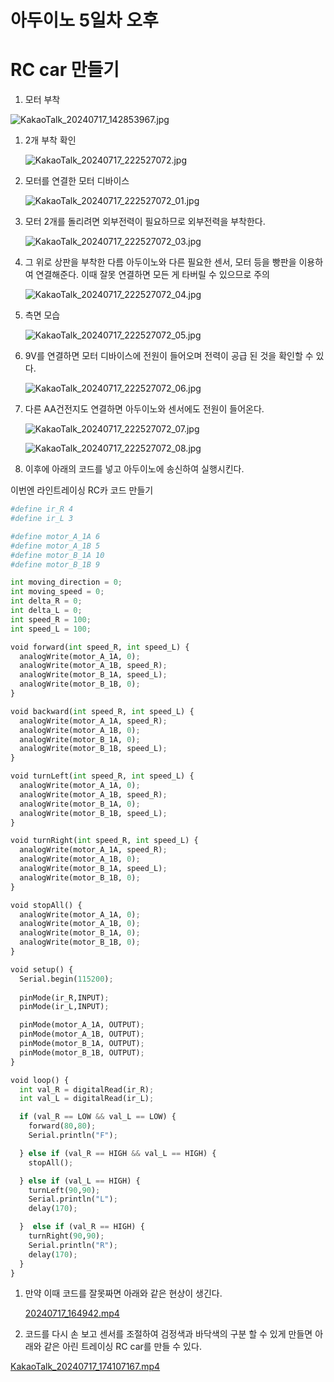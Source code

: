 # 아두이노 5일차 오후

# RC car 만들기

1. 모터  부착

![KakaoTalk_20240717_142853967.jpg](KakaoTalk_20240717_142853967.jpg)

1. 2개 부착 확인
    
    ![KakaoTalk_20240717_222527072.jpg](KakaoTalk_20240717_222527072.jpg)
    

1. 모터를 연결한 모터 디바이스
    
    ![KakaoTalk_20240717_222527072_01.jpg](KakaoTalk_20240717_222527072_01.jpg)
    

1. 모터 2개를 돌리려면 외부전력이 필요하므로 외부전력을 부착한다.
    
    ![KakaoTalk_20240717_222527072_03.jpg](KakaoTalk_20240717_222527072_03.jpg)
    

1. 그 위로 상판을 부착한 다름 아두이노와 다른 필요한 센서, 모터 등을 빵판을 이용하여 연결해준다. 이때 잘못 연결하면 모든 게 타버릴 수 있으므로 주의
    
    ![KakaoTalk_20240717_222527072_04.jpg](KakaoTalk_20240717_222527072_04.jpg)
    

1. 측면 모습
    
    ![KakaoTalk_20240717_222527072_05.jpg](KakaoTalk_20240717_222527072_05.jpg)
    

1. 9V를 연결하면 모터 디바이스에 전원이 들어오며 전력이 공급 된 것을 확인할 수 있다.
    
    ![KakaoTalk_20240717_222527072_06.jpg](KakaoTalk_20240717_222527072_06.jpg)
    

1. 다른 AA건전지도 연결하면 아두이노와 센서에도 전원이 들어온다.
    
    ![KakaoTalk_20240717_222527072_07.jpg](KakaoTalk_20240717_222527072_07.jpg)
    
    ![KakaoTalk_20240717_222527072_08.jpg](KakaoTalk_20240717_222527072_08.jpg)
    

1. 이후에 아래의 코드를 넣고 아두이노에 송신하여 실행시킨다.

이번엔 라인트레이싱 RC카 코드 만들기

```python
#define ir_R 4
#define ir_L 3

#define motor_A_1A 6
#define motor_A_1B 5
#define motor_B_1A 10
#define motor_B_1B 9

int moving_direction = 0;
int moving_speed = 0;
int delta_R = 0;
int delta_L = 0;
int speed_R = 100;
int speed_L = 100;

void forward(int speed_R, int speed_L) {
  analogWrite(motor_A_1A, 0);
  analogWrite(motor_A_1B, speed_R);
  analogWrite(motor_B_1A, speed_L);
  analogWrite(motor_B_1B, 0);
}

void backward(int speed_R, int speed_L) {
  analogWrite(motor_A_1A, speed_R);
  analogWrite(motor_A_1B, 0);
  analogWrite(motor_B_1A, 0);
  analogWrite(motor_B_1B, speed_L);
}

void turnLeft(int speed_R, int speed_L) {
  analogWrite(motor_A_1A, 0);
  analogWrite(motor_A_1B, speed_R);
  analogWrite(motor_B_1A, 0);
  analogWrite(motor_B_1B, speed_L);
}

void turnRight(int speed_R, int speed_L) {
  analogWrite(motor_A_1A, speed_R);
  analogWrite(motor_A_1B, 0);
  analogWrite(motor_B_1A, speed_L);
  analogWrite(motor_B_1B, 0);
}

void stopAll() {
  analogWrite(motor_A_1A, 0);
  analogWrite(motor_A_1B, 0);
  analogWrite(motor_B_1A, 0);
  analogWrite(motor_B_1B, 0);
}

void setup() {
  Serial.begin(115200);
  
  pinMode(ir_R,INPUT);
  pinMode(ir_L,INPUT);

  pinMode(motor_A_1A, OUTPUT);
  pinMode(motor_A_1B, OUTPUT);
  pinMode(motor_B_1A, OUTPUT);
  pinMode(motor_B_1B, OUTPUT);
}

void loop() {
  int val_R = digitalRead(ir_R);
  int val_L = digitalRead(ir_L);

  if (val_R == LOW && val_L == LOW) {
    forward(80,80);
    Serial.println("F");

  } else if (val_R == HIGH && val_L == HIGH) {
    stopAll();

  } else if (val_L == HIGH) {
    turnLeft(90,90);
    Serial.println("L");
    delay(170);

  }  else if (val_R == HIGH) {
    turnRight(90,90);
    Serial.println("R");
    delay(170);
  }
}

```

1. 만약 이때 코드를 잘못짜면 아래와 같은 현상이 생긴다.
    
    [20240717_164942.mp4](20240717_164942.mp4)
    

1. 코드를 다시 손 보고 센서를 조절하여 검정색과 바닥색의 구분 할 수 있게 만들면 아래와 같은 아린 트레이싱 RC car를 만들 수 있다.

[KakaoTalk_20240717_174107167.mp4](KakaoTalk_20240717_174107167.mp4)